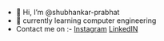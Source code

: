 - 👋 Hi, I’m @shubhankar-prabhat
- 🌱 currently learning computer engineering 
- Contact me on :-
                [Instagram](https://instagram.com/shubhankar_prabhat)
                [LinkedIN]()          
<!---
shubhankar-prabhat/shubhankar-prabhat is a ✨ special ✨ repository because its `README.md` (this file) appears on your GitHub profile.
You can click the Preview link to take a look at your changes.
--->
